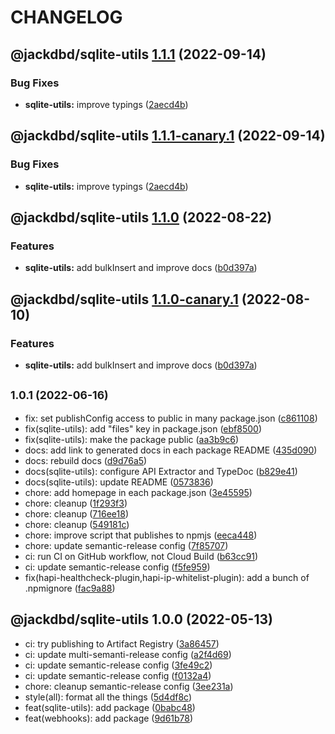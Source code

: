 # CHANGELOG

## @jackdbd/sqlite-utils [1.1.1](https://github.com/jackdbd/calderone/compare/@jackdbd/sqlite-utils@1.1.0...@jackdbd/sqlite-utils@1.1.1) (2022-09-14)


### Bug Fixes

* **sqlite-utils:** improve typings ([2aecd4b](https://github.com/jackdbd/calderone/commit/2aecd4bfce756ee5588d772fc00a4b122b4195a2))

## @jackdbd/sqlite-utils [1.1.1-canary.1](https://github.com/jackdbd/calderone/compare/@jackdbd/sqlite-utils@1.1.0...@jackdbd/sqlite-utils@1.1.1-canary.1) (2022-09-14)


### Bug Fixes

* **sqlite-utils:** improve typings ([2aecd4b](https://github.com/jackdbd/calderone/commit/2aecd4bfce756ee5588d772fc00a4b122b4195a2))

## @jackdbd/sqlite-utils [1.1.0](https://github.com/jackdbd/calderone/compare/@jackdbd/sqlite-utils@1.0.1...@jackdbd/sqlite-utils@1.1.0) (2022-08-22)


### Features

* **sqlite-utils:** add bulkInsert and improve docs ([b0d397a](https://github.com/jackdbd/calderone/commit/b0d397a0caad730a661139faccfbc01143ffddb8))

## @jackdbd/sqlite-utils [1.1.0-canary.1](https://github.com/jackdbd/calderone/compare/@jackdbd/sqlite-utils@1.0.1...@jackdbd/sqlite-utils@1.1.0-canary.1) (2022-08-10)


### Features

* **sqlite-utils:** add bulkInsert and improve docs ([b0d397a](https://github.com/jackdbd/calderone/commit/b0d397a0caad730a661139faccfbc01143ffddb8))

## <small>1.0.1 (2022-06-16)</small>

* fix: set publishConfig access to public in many package.json ([c861108](https://github.com/jackdbd/calderone/commit/c861108))
* fix(sqlite-utils): add "files" key in package.json ([ebf8500](https://github.com/jackdbd/calderone/commit/ebf8500))
* fix(sqlite-utils): make the package public ([aa3b9c6](https://github.com/jackdbd/calderone/commit/aa3b9c6))
* docs: add link to generated docs in each package README ([435d090](https://github.com/jackdbd/calderone/commit/435d090))
* docs: rebuild docs ([d9d76a5](https://github.com/jackdbd/calderone/commit/d9d76a5))
* docs(sqlite-utils): configure API Extractor and TypeDoc ([b829e41](https://github.com/jackdbd/calderone/commit/b829e41))
* docs(sqlite-utils): update README ([0573836](https://github.com/jackdbd/calderone/commit/0573836))
* chore: add homepage in each package.json ([3e45595](https://github.com/jackdbd/calderone/commit/3e45595))
* chore: cleanup ([1f293f3](https://github.com/jackdbd/calderone/commit/1f293f3))
* chore: cleanup ([716ee18](https://github.com/jackdbd/calderone/commit/716ee18))
* chore: cleanup ([549181c](https://github.com/jackdbd/calderone/commit/549181c))
* chore: improve script that publishes to npmjs ([eeca448](https://github.com/jackdbd/calderone/commit/eeca448))
* chore: update semantic-release config ([7f85707](https://github.com/jackdbd/calderone/commit/7f85707))
* ci: run CI on GitHub workflow, not Cloud Build ([b63cc91](https://github.com/jackdbd/calderone/commit/b63cc91))
* ci: update semantic-release config ([f5fe959](https://github.com/jackdbd/calderone/commit/f5fe959))
* fix(hapi-healthcheck-plugin,hapi-ip-whitelist-plugin): add a bunch of .npmignore ([fac9a88](https://github.com/jackdbd/calderone/commit/fac9a88))

## @jackdbd/sqlite-utils 1.0.0 (2022-05-13)

* ci: try publishing to Artifact Registry ([3a86457](https://github.com/jackdbd/calderone/commit/3a86457))
* ci: update multi-semanti-release config ([a2f4d69](https://github.com/jackdbd/calderone/commit/a2f4d69))
* ci: update semantic-release config ([3fe49c2](https://github.com/jackdbd/calderone/commit/3fe49c2))
* ci: update semantic-release config ([f0132a4](https://github.com/jackdbd/calderone/commit/f0132a4))
* chore: cleanup semantic-release config ([3ee231a](https://github.com/jackdbd/calderone/commit/3ee231a))
* style(all): format all the things ([5d4df8c](https://github.com/jackdbd/calderone/commit/5d4df8c))
* feat(sqlite-utils): add package ([0babc48](https://github.com/jackdbd/calderone/commit/0babc48))
* feat(webhooks): add package ([9d61b78](https://github.com/jackdbd/calderone/commit/9d61b78))
